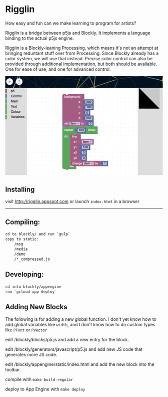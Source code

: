 # Rigglin

How easy and fun can we make learning to program for artists?

Rigglin is a bridge between p5js and Blockly. It implements a language
binding to the actual p5js engine.

Rigglin is a Blockly-leaning Processing, which means it's not an attempt
at bringing reduntant stuff over from Processing. Since Blockly
already has a color system, we will use that instead. Precise color
control can also be provided through additional implementation, but
both should be available. One for ease of use, and one for advanced
control.

![](screenshot1.png)



## Installing
visit http://rigglin.appspot.com
or launch `index.html` in a browser

---

## Compiling:
	cd to blockly/ and run `gulp`
	copy to static:
		/msg
		/media
		/demo
		/*_compressed.js
	
## Developing:
	cd into blockly/appengine
	run `gcloud app deploy`

## Adding New Blocks

The following is for adding a new global function. I don't yet know how to add global variables like `width`, and I don't know how to do custom types like `PFont` or `PVector`

edit /blockly/blocks/p5.js and add a new entry for the block.

edit /blockly/generators/javascript/p5.js and add new JS code that generates more JS code.

edit /blockly/appengine/static/index.html and add the new block into the toolbar.

compile with `make build-regular`

deploy to App Engine with `make deploy`

